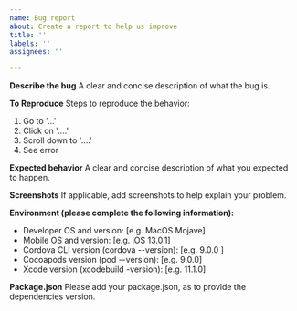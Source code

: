 ```yaml
---
name: Bug report
about: Create a report to help us improve
title: ''
labels: ''
assignees: ''

---
```


**Describe the bug**
A clear and concise description of what the bug is.

**To Reproduce**
Steps to reproduce the behavior:
1. Go to '...'
2. Click on '....'
3. Scroll down to '....'
4. See error

**Expected behavior**
A clear and concise description of what you expected to happen.

**Screenshots**
If applicable, add screenshots to help explain your problem.

**Environment (please complete the following information):**
 - Developer OS and version: [e.g. MacOS Mojave]
 - Mobile OS and version: [e.g. iOS 13.0.1]
 - Cordova CLI version (cordova --version): [e.g. 9.0.0 ]
 - Cocoapods version (pod --version): [e.g. 9.0.0]
 - Xcode version (xcodebuild  -version): [e.g. 11.1.0]

**Package.json**
Please add your package.json, as to provide the dependencies version.
